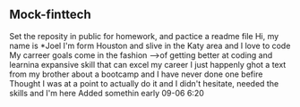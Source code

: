## Mock-finttech
Set the reposity in public for homework, and pactice a readme file 
Hi, my name is *Joel I'm form Houston and slive in the Katy area and I love to code
My carreer goals come in the fashion -->of getting better at coding and learnina  expansive skill that can excel my career
I just happenly ghot a text from my brother about a bootcamp and I have never done one befire Thought I was at a point to actually do it and I didn't hesitate, needed the skills and I'm here
Added somethin early 09-06 6:20
